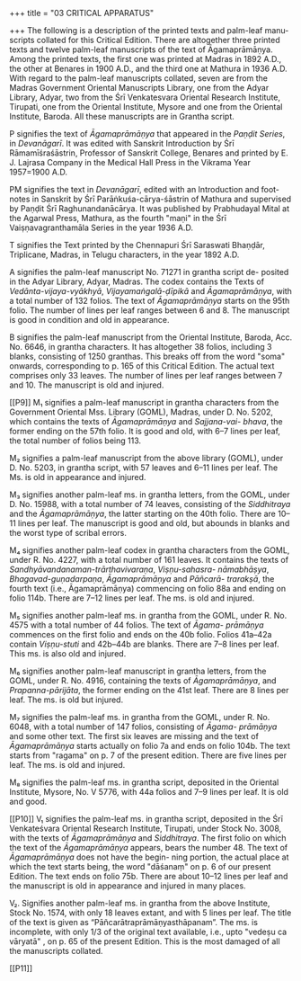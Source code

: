 +++
title = "03 CRITICAL APPARATUS"

+++
The following is a description of the printed texts and palm-leaf manu- scripts collated for this Critical Edition. There are altogether three printed texts and twelve palm-leaf manuscripts of the text of Āgamaprāmāṇya. Among the printed texts, the first one was printed at Madras in 1892 A.D., the other at Benares in 1900 A.D., and the third one at Mathura in 1936 A.D. With regard to the palm-leaf manuscripts collated, seven are from the Madras Government Oriental Manuscripts Library, one from the Adyar Library, Adyar, two from the Śrī Venkatesvara Oriental Research Institute, Tirupati, one from the Oriental Institute, Mysore and one from the Oriental Institute, Baroda. All these manuscripts are in Grantha script.

P signifies the text of *Āgamaprāmāṇya* that appeared in the *Paṇḍit* *Series*, in *Devanāgarī*. It was edited with Sanskrit Introduction by Śrī Rāmamīśraśāstrin, Professor of Sanskrit College, Benares and printed by E. J. Lajrasa Company in the Medical Hall Press in the Vikrama Year 1957=1900 A.D.

PM signifies the text in *Devanāgarī*, edited with an Introduction and foot-notes in Sanskrit by Śrī Parāṅkuśa-cārya-śāstrin of Mathura and supervised by Paṇḍit Śrī Raghunandanācārya. It was published by Prabhudayal Mital at the Agarwal Press, Mathura, as the fourth "maṇi" in the Śrī Vaiṣṇavagranthamāla Series in the year 1936 A.D.

T signifies the Text printed by the Chennapuri Śrī Saraswati Bhaṇḍār, Triplicane, Madras, in Telugu characters, in the year 1892 A.D.

A signifies the palm-leaf manuscript No. 71271 in grantha script de- posited in the Adyar Library, Adyar, Madras. The codex contains the Texts of *Vedānta-vijaya-vyākhyā*, *Vijayamaṅgalā-ḍīpikā* and *Āgamaprāmāṇya*, with a total number of 132 folios. The text of *Āgamaprāmāṇya* starts on the 95th folio. The number of lines per leaf ranges between 6 and 8. The manuscript is good in condition and old in appearance.

B signifies the palm-leaf manuscript from the Oriental Institute, Baroda, Acc. No. 6646, in grantha characters. It has altogether 38 folios, including 3 blanks, consisting of 1250 granthas. This breaks off from the word "soma" onwards, corresponding to p. 165 of this Critical Edition. The actual text comprises only 33 leaves. The number of lines per leaf ranges between 7 and 10. The manuscript is old and injured.

[[P9]]
M₁ signifies a palm-leaf manuscript in grantha characters from the Government Oriental Mss. Library (GOML), Madras, under D. No. 5202, which contains the texts of *Āgamaprāmāṇya* and *Sajjana-vai- bhava*, the former ending on the 57th folio. It is good and old, with 6–7 lines per leaf, the total number of folios being 113.

M₂ signifies a palm-leaf manuscript from the above library (GOML), under D. No. 5203, in grantha script, with 57 leaves and 6–11 lines per leaf. The Ms. is old in appearance and injured.

M₃ signifies another palm-leaf ms. in grantha letters, from the GOML, under D. No. 15988, with a total number of 74 leaves, consisting of the *Siddhitraya* and the *Āgamaprāmāṇya*, the latter starting on the 40th folio. There are 10–11 lines per leaf. The manuscript is good and old, but abounds in blanks and the worst type of scribal errors.

M₄ signifies another palm-leaf codex in grantha characters from the GOML, under R. No. 4227, with a total number of 161 leaves. It contains the texts of *Sandhyāvandanaman-trārthavivaraṇa*, *Viṣṇu-sahasra- nāmabhāṣya*, *Bhagavad-guṇadarpaṇa*, *Āgamaprāmāṇya* and *Pāñcarā- trarakṣā*, the fourth text (i.e., Āgamaprāmāṇya) commencing on folio 88a and ending on folio 114b. There are 7–12 lines per leaf. The ms. is old and injured.

M₅ signifies another palm-leaf ms. in grantha from the GOML, under R. No. 4575 with a total number of 44 folios. The text of *Āgama- prāmāṇya* commences on the first folio and ends on the 40b folio. Folios 41a–42a contain *Viṣṇu-stuti* and 42b–44b are blanks. There are 7–8 lines per leaf. This ms. is also old and injured.

M₆ signifies another palm-leaf manuscript in grantha letters, from the GOML, under R. No. 4916, containing the texts of *Āgamaprāmāṇya*, and *Prapanna-pārijāta*, the former ending on the 41st leaf. There are 8 lines per leaf. The ms. is old but injured.

M₇ signifies the palm-leaf ms. in grantha from the GOML, under R. No. 6048, with a total number of 147 folios, consisting of *Āgama- prāmāṇya* and some other text. The first six leaves are missing and the text of *Āgamaprāmāṇya* starts actually on folio 7a and ends on folio 104b. The text starts from "ragama" on p. 7 of the present edition. There are five lines per leaf. The ms. is old and injured.

M₈ signifies the palm-leaf ms. in grantha script, deposited in the Oriental Institute, Mysore, No. V 5776, with 44a folios and 7–9 lines per leaf. It is old and good.

[[P10]]
V₁ signifies the palm-leaf ms. in grantha script, deposited in the Śrī Venkateśvara Oriental Research Institute, Tirupati, under Stock No. 3008, with the texts of *Āgamaprāmāṇya* and *Siddhitraya*. The first folio on which the text of the *Āgamaprāmāṇya* appears, bears the number 48. The text of *Āgamaprāmāṇya* does not have the begin- ning portion, the actual place at which the text starts being, the word "dāśanaṃ" on p. 6 of our present Edition. The text ends on folio 75b. There are about 10–12 lines per leaf and the manuscript is old in appearance and injured in many places.

V₂. Signifies another palm-leaf ms. in grantha from the above Institute, Stock No. 1574, with only 18 leaves extant, and with 5 lines per leaf. The title of the text is given as “Pāñcarātraprāmāṇyasthāpanam”. The ms. is incomplete, with only 1/3 of the original text available, i.e., upto "vedeṣu ca vāryatā" , on p. 65 of the present Edition. This is the most damaged of all the manuscripts collated.

[[P11]]